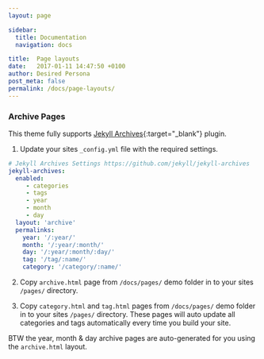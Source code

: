 ```yaml
---
layout: page

sidebar:
  title: Documentation
  navigation: docs

title:  Page layouts
date:   2017-01-11 14:47:50 +0100
author: Desired Persona
post_meta: false
permalink: /docs/page-layouts/
---
```


### Archive Pages
This theme fully supports [Jekyll Archives](https://github.com/jekyll/jekyll-archives){:target="_blank"} plugin.


1. Update your sites `_config.yml` file with the required settings.

```yaml
# Jekyll Archives Settings https://github.com/jekyll/jekyll-archives
jekyll-archives:
  enabled:
     - categories
     - tags
     - year
     - month
     - day
  layout: 'archive'
  permalinks:
    year: '/:year/'
    month: '/:year/:month/'
    day: '/:year/:month/:day/'
    tag: '/tag/:name/'
    category: '/category/:name/'
```

2. Copy `archive.html` page from `/docs/pages/` demo folder in to your sites `/pages/` directory.

3. Copy `category.html` and `tag.html` pages from `/docs/pages/` demo folder in to your sites `/pages/` directory. These pages will auto update all categories and tags automatically every time you build your site.

BTW the year, month & day archive pages are auto-generated for you using the `archive.html` layout.
